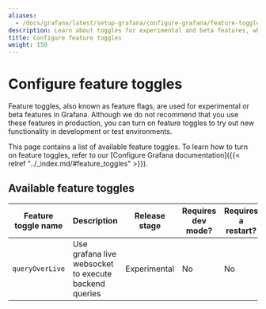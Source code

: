```yaml
---
aliases:
  - /docs/grafana/latest/setup-grafana/configure-grafana/feature-toggles/
description: Learn about toggles for experimental and beta features, which you can enable or disable.
title: Configure feature toggles
weight: 150
---
```


# Configure feature toggles

Feature toggles, also known as feature flags, are used for experimental or beta features in Grafana. Although we do not recommend that you use these features in production, you can turn on feature toggles to try out new functionality in development or test environments.

 This page contains a list of available feature toggles. To learn how to turn on feature toggles, refer to our [Configure Grafana documentation]({{< relref "../_index.md/#feature_toggles" >}}).

 ## Available feature toggles

 | Feature toggle name | Description                                           | Release stage | Requires dev mode? | Requires a restart? |
|---------------------|-------------------------------------------------------|---------------|--------------------|---------------------|
| `queryOverLive`     | Use grafana live websocket to execute backend queries | Experimental  | No                 | No                  |


<!-- 

Docs generation notes for Ryan

- I like feature toggle name in code brackets, implying users should literally use that text for their feature names
- Would be great if Description is overrideable, so that we can editorialize or add links to applicable docs. If that's too much work, then maybe you could add an extra column like Additional Notes where we could add those details?
- There's an open discussion about feature release stages; the current candidate names are Experimental, Beta, and Generally Available. I'm thinking we can map it like this:
  - FeatureStateAlpha = Experimental
  - FeatureStateBeta = Beta
  - FeatureStateStable = Generally Available
  
 -->